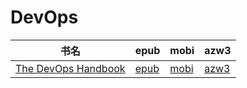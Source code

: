 # DevOps

| 书名 | epub | mobi | azw3 |
| --- | --- | --- | --- |
| [The DevOps Handbook](http://ct.dalanmei.com/f/31084289-571886703-e03491) | [epub](http://ct.dalanmei.com/f/31084289-571886703-e03491) | [mobi](http://ct.dalanmei.com/f/31084289-571553590-50789d) | [azw3](http://ct.dalanmei.com/f/31084289-572069902-531f25) |
